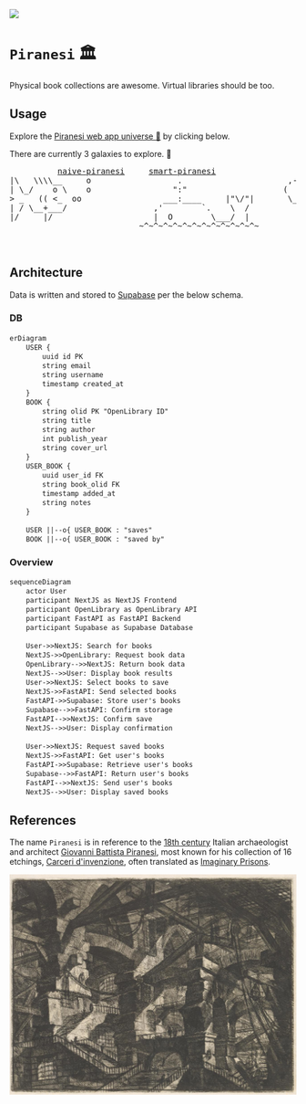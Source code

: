 [![](https://img.shields.io/badge/piranesi_1.0.0-up-green)](https://github.com/gongahkia/piranesi/releases/tag/1.0.0)
  
# `Piranesi` 🏛️

Physical book collections are awesome. Virtual libraries should be too.

## Usage

Explore the [Piranesi web app universe 🚀](./app/) by clicking below.   
  
There are currently 3 galaxies to explore. 🌌

<pre>
          <a href="./app/naive-piranesi/">naive-piranesi</a>     <a href="./app/smart-piranesi/">smart-piranesi</a>                    _______
|\   \\\\__     o                  .                      ,-~~~       ~~~-,
| \_/    o \    o                 ":"                    (  <a href="./app/chic-piranesi/">chic-piranesi</a>  )
> _   (( <_  oo                 ___:____     |"\/"|       \_-, , , , , ,-_/
| / \__+___/                  ,'        `.    \  /           / / | | \ \
|/     |/                     |  O        \___/  |           | | | | | |
                           ~^~^~^~^~^~^~^~^~^~^~^~^~         | | | | | |
                                                            / / /   \ \ \
                                                            | | |   | | |
</pre>

## Architecture 

Data is written and stored to [Supabase](https://supabase.com/) per the below schema.

### DB

```mermaid
erDiagram
    USER {
        uuid id PK
        string email
        string username
        timestamp created_at
    }
    BOOK {
        string olid PK "OpenLibrary ID"
        string title
        string author
        int publish_year
        string cover_url
    }
    USER_BOOK {
        uuid user_id FK
        string book_olid FK
        timestamp added_at
        string notes
    }

    USER ||--o{ USER_BOOK : "saves"
    BOOK ||--o{ USER_BOOK : "saved by"
```

### Overview

```mermaid
sequenceDiagram
    actor User
    participant NextJS as NextJS Frontend
    participant OpenLibrary as OpenLibrary API
    participant FastAPI as FastAPI Backend
    participant Supabase as Supabase Database

    User->>NextJS: Search for books
    NextJS->>OpenLibrary: Request book data
    OpenLibrary-->>NextJS: Return book data
    NextJS-->>User: Display book results
    User->>NextJS: Select books to save
    NextJS->>FastAPI: Send selected books
    FastAPI->>Supabase: Store user's books
    Supabase-->>FastAPI: Confirm storage
    FastAPI-->>NextJS: Confirm save
    NextJS-->>User: Display confirmation

    User->>NextJS: Request saved books
    NextJS->>FastAPI: Get user's books
    FastAPI->>Supabase: Retrieve user's books
    Supabase-->>FastAPI: Return user's books
    FastAPI-->>NextJS: Send user's books
    NextJS-->>User: Display saved books
```

## References

The name `Piranesi` is in reference to the [18th century](https://en.wikipedia.org/wiki/1720) Italian archaeologist and architect [Giovanni Battista Piranesi](https://en.wikipedia.org/wiki/Giovanni_Battista_Piranesi), most known for his collection of 16 etchings, [Carceri d'invenzione](https://en.wikipedia.org/wiki/Carceri_d%27invenzione), often translated as [Imaginary Prisons](https://artmuseum.princeton.edu/object-package/giovanni-battista-piranesi-imaginary-prisons/3640).  

![](./asset/logo/prison.jpg)